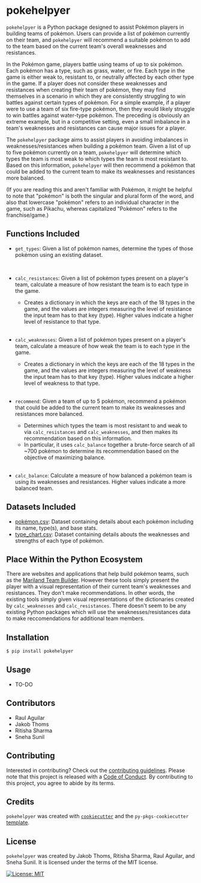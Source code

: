 # pokehelpyer

`pokehelpyer` is a Python package designed to assist Pokémon players in building teams of pokémon. Users can provide a list of pokémon currently on their team, and `pokehelpyer` will recommend a suitable pokémon to add to the team based on the current team's overall weaknesses and resistances.

In the Pokémon game, players battle using teams of up to six pokémon. Each pokémon has a type, such as grass, water, or fire. Each type in the game is either weak to, resistant to, or neutrally affected by each other type in the game. If a player does not consider these weaknesses and resistances when creating their team of pokémon, they may find themselves in a scenario in which they are consistently struggling to win battles against certain types of pokémon. For a simple example, if a player were to use a team of six fire-type pokémon, then they would likely struggle to win battles against water-type pokémon. The preceding is obviously an extreme example, but in a competitive setting, even a small imbalance in a team's weaknesses and resistances can cause major issues for a player.

The `pokehelpyer` package aims to assist players in avoiding imbalances in weaknesses/resistances when building a pokémon team. Given a list of up to five pokémon currently on a team, `pokehelpyer` will determine which types the team is most weak to which types the team is most resistant to. Based on this information, `pokehelpyer` will then recommend a pokémon that could be added to the current team to make its weaknesses and resistances more balanced.

(If you are reading this and aren't familiar with Pokémon, it might be helpful to note that "pokémon" is both the singular and plural form of the word, and also that lowercase "pokémon" refers to an individual character in the game, such as Pikachu, whereas capitalized "Pokémon" refers to the franchise/game.)


## Functions Included

- `get_types`: Given a list of pokémon names, determine the types of those pokémon using an existing dataset.
<br>

- `calc_resistances`:  Given a list of pokémon types present on a player's team,
    calculate a measure of how resistant the team is to each type in the game.

    - Creates a dictionary in which the keys are each of the 18 types
    in the game, and the values are integers measuring the level of
    resistance the input team has to that key (type). Higher values indicate a
    higher level of resistance to that type.
<br><br>

- `calc_weaknesses`: Given a list of pokémon types present on a player's team,
    calculate a measure of how weak the team is to each type in the game.

    - Creates a dictionary in which the keys are each of the 18 types
    in the game, and the values are integers measuring the level of
    weakness the input team has to that key (type). Higher values indicate a
    higher level of weakness to that type.
<br><br>

- `recommend`: Given a team of up to 5 pokémon, recommend a
    pokémon that could be added to the
    current team to make its weaknesses and
    resistances more balanced.
    - Determines which types the
    team is most resistant to and weak to via `calc_resistances` and
    `calc_weaknesses`, and then makes its recommendation
    based on this information.
    - In particular, it uses `calc_balance` together a brute-force search of
    all ~700 pokémon to determine its recommendation based on the objective of
    maximizing balance.
<br><br>

- `calc_balance`: Calculate a measure of how balanced a pokémon team is using its
    weaknesses and resistances. Higher values indicate a more balanced team.

## Datasets Included

- [pokémon.csv](https://github.com/UBC-MDS/pokehelpyer/blob/main/data/pokemon.csv): Dataset containing details about each pokémon including its name, type(s), and base stats.
- [type_chart.csv](https://github.com/UBC-MDS/pokehelpyer/blob/main/data/type_chart.csv): Dataset containing details abouts the weaknesses and strengths of each type of pokémon.

## Place Within the Python Ecosystem
There are websites and applications that help build pokémon teams, such as the [Mariland Team Builder](https://marriland.com/tools/team-builder/en/). However these tools simply present the player with a visual representation of their current team's weaknesses and resistances. They don't make recommendations. In other words, the existing tools simply given visual representations of the dictionaries created by `calc_weaknesses` and `calc_resistances`. There doesn't seem to be any existing Python packages which will use the weaknesses/resistances data to make reccomendations for additional team members.

## Installation

```bash
$ pip install pokehelpyer
```

## Usage

- TO-DO

## Contributors
- Raul Aguilar
- Jakob Thoms
- Ritisha Sharma
- Sneha Sunil

## Contributing

Interested in contributing? Check out the [contributing guidelines](https://github.com/UBC-MDS/pokehelpyer/blob/main/CONTRIBUTING.md). Please note that this project is released with a [Code of Conduct](https://github.com/UBC-MDS/pokehelpyer/blob/main/CONDUCT.md). By contributing to this project, you agree to abide by its terms.

## Credits

`pokehelpyer` was created with [`cookiecutter`](https://cookiecutter.readthedocs.io/en/latest/) and the `py-pkgs-cookiecutter` [template](https://github.com/py-pkgs/py-pkgs-cookiecutter).

## License

`pokehelpyer` was created by Jakob Thoms, Ritisha Sharma, Raul Aguilar, and Sneha Sunil. It is licensed under the terms of the MIT license.

[![License: MIT](https://img.shields.io/badge/License-MIT-yellow.svg)](https://opensource.org/licenses/MIT)  
